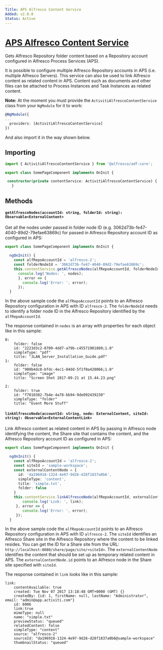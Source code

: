 ```yaml
---
Title: APS Alfresco Content Service
Added: v2.0.0
Status: Active
---
```


# [APS Alfresco Content Service](../../../lib/core/src/lib/form/services/activiti-alfresco.service.ts "Defined in activiti-alfresco.service.ts")

Gets Alfresco Repository folder content based on a Repository account configured in Alfresco Process Services (APS).

It is possible to configure multiple Alfresco Repository accounts in APS (i.e. multiple Alfresco Servers).
This service can also be used to link Alfresco content as related content in APS. 
Content such as documents and other files can be attached to Process Instances 
and Task Instances as related content.

**Note:** At the moment you must provide the `ActivitiAlfrescoContentService` class from your `NgModule` for it to work:

```ts
@NgModule({
...
  providers: [ActivitiAlfrescoContentService] 
})
```

And also import it in the way shown below.

## Importing

```ts
import { ActivitiAlfrescoContentService } from '@alfresco/adf-core';

export class SomePageComponent implements OnInit {

 constructor(private contentService: ActivitiAlfrescoContentService) {
   }
```

## Methods

#### `getAlfrescoNodes(accountId: string, folderId: string): Observable<ExternalContent>`

Get all the nodes under passed in folder node ID (e.g. 3062d73b-fe47-4040-89d2-79efae63869c) for passed in 
Alfresco Repository account ID as configured in APS: 

```ts
export class SomePageComponent implements OnInit {
 
  ngOnInit() {
    const alfRepoAccountId = 'alfresco-2';
    const folderNodeId = '3062d73b-fe47-4040-89d2-79efae63869c';
    this.contentService.getAlfrescoNodes(alfRepoAccountId, folderNodeId).subscribe( nodes => {
      console.log('Nodes: ', nodes);
      }, error => {
        console.log('Error: ', error);
      });
  }
```

In the above sample code the `alfRepoAccountId` points to an Alfresco Repository configuration in APS with ID `alfresco-2`.
The `folderNodeId` needs to identify a folder node ID in the Alfresco Repository identified by the `alfRepoAccountId`.

The response contained in `nodes` is an array with properties for each object like in this sample:

    0:
        folder: false
        id: "2223d3c2-0709-4dd7-a79b-c45571901889;1.0"
        simpleType: "pdf"
        title: "JLAN_Server_Installation_Guide.pdf"
    1:
        folder: false
        id: "900b4dc0-bfdc-4ec1-84dd-5f1f0a420066;1.0"
        simpleType: "image"
        title: "Screen Shot 2017-09-21 at 15.44.23.png"
        
    2:
        folder: true
        id: "f7010382-7b4e-4a78-bb94-9de092439230"
        simpleType: "folder"
        title: "Event More Stuff"

#### `linkAlfrescoNode(accountId: string, node: ExternalContent, siteId: string): Observable<ExternalContentLink>`

Link Alfresco content as related content in APS by passing in Alfresco node identifying the content, the Share site
that contains the content, and the Alfresco Repository account ID as configured in APS:

```ts
export class SomePageComponent implements OnInit {
 
  ngOnInit() {
    const alfRepoAccountId = 'alfresco-2';
    const siteId = 'sample-workspace'; 
    const externalContentNode = {
      id: 'da196918-1324-4e97-9d26-d28f1837a0b6',
      simpleType: 'content',
      title: 'simple.txt',
      folder: false
    }
    this.contentService.linkAlfrescoNode(alfRepoAccountId, externalContentNode, siteId).subscribe(link => {
        console.log('Link: ', link);
     }, error => {
        console.log('Error: ', error);
     });
  }
```

In the above sample code the `alfRepoAccountId` points to an Alfresco Repository configuration in APS with ID `alfresco-2`.
The `siteId` identifies an Alfresco Share site in the Alfresco Repository where the content to be linked resides.
You can get the ID for a Share site from the URL: `http://localhost:8080/share/page/site/<siteId>`.
The `externalContentNode` identifies the content that should be set up as temporary related content in APS. The 
`externalContentNode.id` points to an Alfresco node in the Share site specified with `siteId`.

The response contained in `link` looks like in this sample:

    link:
        contentAvailable: true
        created: Tue Nov 07 2017 13:18:48 GMT+0000 (GMT) {}
        createdBy: {id: 1, firstName: null, lastName: "Administrator", email: "admin@app.activiti.com"}
        id: 6006
        link:true
        mimeType: null
        name: "simple.txt"
        previewStatus: "queued"
        relatedContent: false
        simpleType: "content"
        source: "alfresco-2"
        sourceId: "da196918-1324-4e97-9d26-d28f1837a0b6@sample-workspace"
        thumbnailStatus: "queued"
